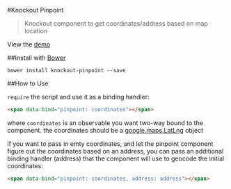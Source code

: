 #Knockout Pinpoint

> Knockout component to get coordinates/address based on map location

View the [demo](http://civicsource.github.io/knockout-pinpoint/)

##Install with [Bower](http://bower.io/)

```
bower install knockout-pinpoint --save
```

##How to Use

`require` the script and use it as a binding handler:

```html
<span data-bind="pinpoint: coordinates"></span>
```

where `coordinates` is an observable you want two-way bound to the component. the coordinates should be a [google.maps.LatLng](https://developers.google.com/maps/documentation/javascript/reference#LatLng) object

if you want to pass in emty coordinates, and let the pinpoint component figure out the coordinates based on an address, you can pass an additional binding handler (address) that the component will use to geocode the initial coordinates:

 ```html
<span data-bind="pinpoint: coordinates, address: address"></span>
```
